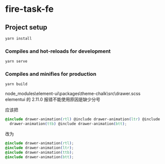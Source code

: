 # fire-task-fe

## Project setup

```bash
yarn install
```

### Compiles and hot-reloads for development

```bash
yarn serve
```

### Compiles and minifies for production

```bash
yarn build
```

node_modules\element-ui\packages\theme-chalk\src\drawer.scss
elementui 的 2.11.0 报错不能使用原因是缺少分号

应该把

```css
@include drawer-animation(rtl) @include drawer-animation(ltr) @include
  drawer-animation(ttb) @include drawer-animation(btt);
```

改为

```css
@include drawer-animation(rtl);
@include drawer-animation(ltr);
@include drawer-animation(ttb);
@include drawer-animation(btt);
```
